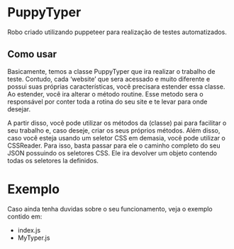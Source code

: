 # PuppyTyper

Robo criado utilizando puppeteer para realização de testes automatizados.

## Como usar

Basicamente, temos a classe PuppyTyper que ira realizar o trabalho de teste. Contudo, cada ‘website’ que sera acessado e muito diferente e possui suas próprias características, você precisara estender essa classe. Ao estender, você ira alterar o método routine. Esse metodo sera o responsável por conter toda a rotina do seu site e te levar para onde desejar.

A partir disso, você pode utilizar os métodos da (classe) pai para facilitar o seu trabalho e, caso deseje, criar os seus próprios métodos. Além disso, caso você esteja usando um seletor CSS em demasia, você pode utilizar o CSSReader. Para isso, basta passar para ele o caminho completo do seu JSON possuindo os seletores CSS. Ele ira devolver um objeto contendo todas os seletores la definidos.

# Exemplo

Caso ainda tenha duvidas sobre o seu funcionamento, veja o exemplo contido em: 

<ul>
    <li> index.js </li>
    <li> MyTyper.js </li>
</ul>